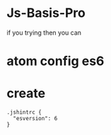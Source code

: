 # Js-Basis-Pro
if you trying then you can

# atom config es6
  # create
    .jshintrc {
      "esversion": 6
    }
